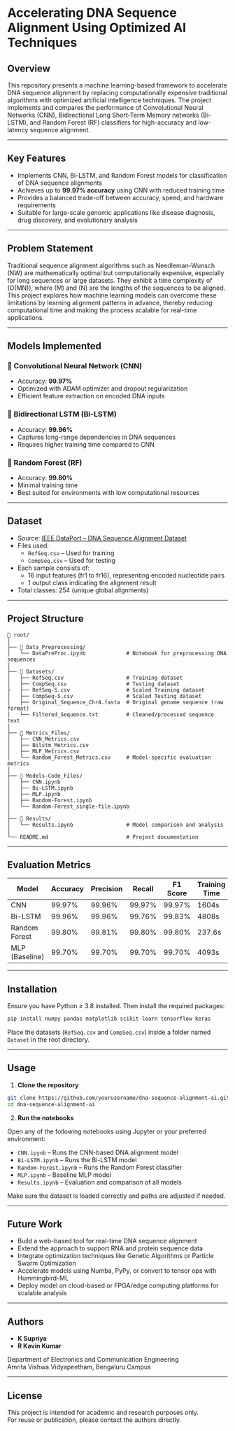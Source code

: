
# Accelerating DNA Sequence Alignment Using Optimized AI Techniques

## Overview

This repository presents a machine learning-based framework to accelerate DNA sequence alignment by replacing computationally expensive traditional algorithms with optimized artificial intelligence techniques. The project implements and compares the performance of Convolutional Neural Networks (CNN), Bidirectional Long Short-Term Memory networks (Bi-LSTM), and Random Forest (RF) classifiers for high-accuracy and low-latency sequence alignment.

---

## Key Features

- Implements CNN, Bi-LSTM, and Random Forest models for classification of DNA sequence alignments
- Achieves up to **99.97% accuracy** using CNN with reduced training time
- Provides a balanced trade-off between accuracy, speed, and hardware requirements
- Suitable for large-scale genomic applications like disease diagnosis, drug discovery, and evolutionary analysis

---

## Problem Statement

Traditional sequence alignment algorithms such as Needleman-Wunsch (NW) are mathematically optimal but computationally expensive, especially for long sequences or large datasets. They exhibit a time complexity of \(O(MN)\), where \(M\) and \(N\) are the lengths of the sequences to be aligned. This project explores how machine learning models can overcome these limitations by learning alignment patterns in advance, thereby reducing computational time and making the process scalable for real-time applications.

---

## Models Implemented

### 🔹 Convolutional Neural Network (CNN)
- Accuracy: **99.97%**
- Optimized with ADAM optimizer and dropout regularization
- Efficient feature extraction on encoded DNA inputs

### 🔹 Bidirectional LSTM (Bi-LSTM)
- Accuracy: **99.96%**
- Captures long-range dependencies in DNA sequences
- Requires higher training time compared to CNN

### 🔹 Random Forest (RF)
- Accuracy: **99.80%**
- Minimal training time
- Best suited for environments with low computational resources

---

## Dataset

- Source: [IEEE DataPort – DNA Sequence Alignment Dataset](https://ieee-dataport.org/documents/dna-sequence-alignment-datasets-based-nw-algorithm)
- Files used:
  - `RefSeq.csv` – Used for training
  - `CompSeq.csv` – Used for testing
- Each sample consists of:
  - 16 input features (fr1 to fr16), representing encoded nucleotide pairs
  - 1 output class indicating the alignment result
- Total classes: 254 (unique global alignments)

---

## Project Structure

```
📁 root/
│
├── 📁 Data_Preprocessing/
│   └── DataPreProc.ipynb             # Notebook for preprocessing DNA sequences
│
├── 📁 Datasets/
│   ├── RefSeq.csv                    # Training dataset
│   ├── CompSeq.csv                   # Testing dataset
├   ├── RefSeq-S.csv                  # Scaled Training dataset
│   ├── CompSeq-S.csv                 # Scaled Testing dataset
│   ├── Original_Sequence_Chr4.fasta  # Original genome sequence (raw format)
│   └── Filtered_Sequence.txt         # Cleaned/processed sequence text
│
├── 📁 Metrics_Files/
│   ├── CNN_Metrics.csv
│   ├── Bilstm_Metrics.csv
│   ├── MLP_Metrics.csv
│   └── Random_Forest_Metrics.csv     # Model-specific evaluation metrics
│
├── 📁 Models-Code_Files/
│   ├── CNN.ipynb
│   ├── Bi-LSTM.ipynb
│   ├── MLP.ipynb
│   ├── Random-Forest.ipynb
│   └── Random-Forest_single-file.ipynb
│
├── 📁 Results/
│   └── Results.ipynb                 # Model comparison and analysis
│
└── README.md                         # Project documentation
```
---

## Evaluation Metrics

| Model         | Accuracy | Precision | Recall | F1 Score | Training Time | Testing Time |
|---------------|----------|-----------|--------|----------|----------------|---------------|
| CNN           | 99.97%   | 99.96%    | 99.97% | 99.97%   | 1604s          | 11.26s        |
| Bi-LSTM       | 99.96%   | 99.96%    | 99.76% | 99.83%   | 4808s          | 12.34s        |
| Random Forest | 99.80%   | 99.81%    | 99.80% | 99.80%   | 237.6s         | 12.28s        |
| MLP (Baseline)| 99.70%   | 99.70%    | 99.70% | 99.70%   | 4093s          | 6.04s         |

---

## Installation

Ensure you have Python ≥ 3.8 installed. Then install the required packages:

```bash
pip install numpy pandas matplotlib scikit-learn tensorflow keras
```

Place the datasets (`RefSeq.csv` and `CompSeq.csv`) inside a folder named `Dataset` in the root directory.

---

## Usage

1. **Clone the repository**

```bash
git clone https://github.com/yourusername/dna-sequence-alignment-ai.git
cd dna-sequence-alignment-ai
```

2. **Run the notebooks**

Open any of the following notebooks using Jupyter or your preferred environment:

- `CNN.ipynb` – Runs the CNN-based DNA alignment model
- `Bi-LSTM.ipynb` – Runs the Bi-LSTM model
- `Random-Forest.ipynb` – Runs the Random Forest classifier
- `MLP.ipynb` – Baseline MLP model
- `Results.ipynb` – Evaluation and comparison of all models

Make sure the dataset is loaded correctly and paths are adjusted if needed.

---

## Future Work

- Build a web-based tool for real-time DNA sequence alignment
- Extend the approach to support RNA and protein sequence data
- Integrate optimization techniques like Genetic Algorithms or Particle Swarm Optimization
- Accelerate models using Numba, PyPy, or convert to tensor ops with Hummingbird-ML
- Deploy model on cloud-based or FPGA/edge computing platforms for scalable analysis

---

## Authors

- **K Supriya**
- **R Kavin Kumar**

Department of Electronics and Communication Engineering  
Amrita Vishwa Vidyapeetham, Bengaluru Campus

---

## License

This project is intended for academic and research purposes only.  
For reuse or publication, please contact the authors directly.
